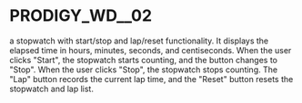 # PRODIGY_WD__02
 a stopwatch with start/stop and lap/reset functionality. It displays the elapsed time in hours, minutes, seconds, and centiseconds. When the user clicks "Start", the stopwatch starts counting, and the button changes to "Stop". When the user clicks "Stop", the stopwatch stops counting. The "Lap" button records the current lap time, and the "Reset" button resets the stopwatch and lap list.
